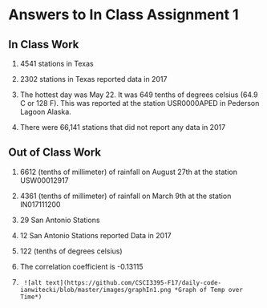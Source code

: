 # Answers to In Class Assignment 1

## In Class Work
1. 4541 stations in Texas

2. 2302 stations in Texas reported data in 2017

3. The hottest day was May 22. It was 649 tenths of degrees celsius (64.9 C or 128 F). This was reported at the station USR0000APED in Pederson Lagoon Alaska.

4. There were 66,141 stations that did not report any data in 2017

## Out of Class Work
1. 6612 (tenths of millimeter) of rainfall on August 27th at the station   USW00012917 

2. 4361 (tenths of millimeter) of rainfall on March 9th at the station IN017111200

3. 29 San Antonio Stations

4. 12 San Antonio Stations reported Data in 2017

5. 122 (tenths of degrees celsius)

6. The correlation coefficient is -0.13115

7.
        ![alt text](https://github.com/CSCI3395-F17/daily-code-ianwitecki/blob/master/images/graphIn1.png *Graph of Temp over Time*)

